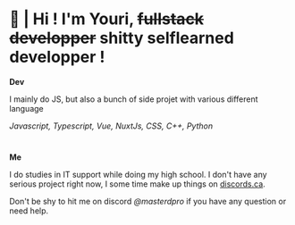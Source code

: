 # 🙌 | Hi ! I'm Youri, ~~fullstack developper~~ shitty selflearned developper !


__Dev__

I mainly do JS, but also a bunch of side projet with various different language

*Javascript, Typescript, Vue, NuxtJs, CSS, C++, Python*

#
__Me__

I do studies in IT support while doing my high school. I don't have any serious project right now, I some time make up things on [discords.ca](https://discords.ca).

Don't be shy to hit me on discord *@masterdpro* if you have any question or need help.
